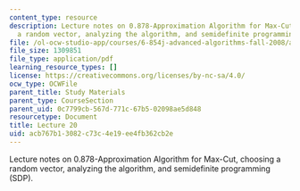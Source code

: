 ```yaml
---
content_type: resource
description: Lecture notes on 0.878-Approximation Algorithm for Max-Cut, choosing
  a random vector, analyzing the algorithm, and semidefinite programming (SDP).
file: /ol-ocw-studio-app/courses/6-854j-advanced-algorithms-fall-2008/acb767b13082c73c4e19ee4fb362cb2e_lect11_28.pdf
file_size: 1309851
file_type: application/pdf
learning_resource_types: []
license: https://creativecommons.org/licenses/by-nc-sa/4.0/
ocw_type: OCWFile
parent_title: Study Materials
parent_type: CourseSection
parent_uid: 0c7799cb-567d-771c-67b5-02098ae5d848
resourcetype: Document
title: Lecture 20
uid: acb767b1-3082-c73c-4e19-ee4fb362cb2e
---
```

Lecture notes on 0.878-Approximation Algorithm for Max-Cut, choosing a random vector, analyzing the algorithm, and semidefinite programming (SDP).